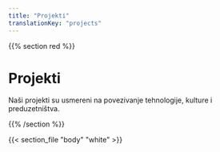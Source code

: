 ```yaml
---
title: "Projekti"
translationKey: "projects"
---
```


{{% section red %}}
# Projekti

Naši projekti su usmereni na povezivanje tehnologije, kulture i preduzetništva.

{{% /section %}}

{{< section_file "body" "white" >}}
